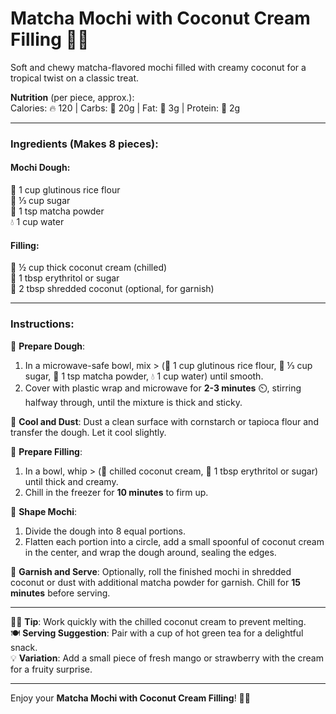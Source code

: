 # **Matcha Mochi with Coconut Cream Filling** 🍵🥥  
Soft and chewy matcha-flavored mochi filled with creamy coconut for a tropical twist on a classic treat.

**Nutrition** (per piece, approx.):  
Calories: 🔥 120 | Carbs: 🍞 20g | Fat: 🧈 3g | Protein: 🍗 2g  

---

### **Ingredients** (Makes 8 pieces):  

#### Mochi Dough:  
🌾 1 cup glutinous rice flour  
🍚 ⅓ cup sugar  
🍵 1 tsp matcha powder  
💧 1 cup water  

#### Filling:  
🥥 ½ cup thick coconut cream (chilled)  
🍚 1 tbsp erythritol or sugar  
🥥 2 tbsp shredded coconut (optional, for garnish)  

---

### **Instructions**:

🍳 **Prepare Dough**:  
1. In a microwave-safe bowl, mix > (🌾 1 cup glutinous rice flour, 🍚 ⅓ cup sugar, 🍵 1 tsp matcha powder, 💧 1 cup water) until smooth.  
2. Cover with plastic wrap and microwave for **2-3 minutes** ⏲️, stirring halfway through, until the mixture is thick and sticky.

🥛 **Cool and Dust**: Dust a clean surface with cornstarch or tapioca flour and transfer the dough. Let it cool slightly.

🥥 **Prepare Filling**:  
1. In a bowl, whip > (🥥 chilled coconut cream, 🍚 1 tbsp erythritol or sugar) until thick and creamy.  
2. Chill in the freezer for **10 minutes** to firm up.

🍥 **Shape Mochi**:  
1. Divide the dough into 8 equal portions.  
2. Flatten each portion into a circle, add a small spoonful of coconut cream in the center, and wrap the dough around, sealing the edges.

🥥 **Garnish and Serve**: Optionally, roll the finished mochi in shredded coconut or dust with additional matcha powder for garnish. Chill for **15 minutes** before serving.

---

👩‍🍳 **Tip**: Work quickly with the chilled coconut cream to prevent melting.  
🍽️ **Serving Suggestion**: Pair with a cup of hot green tea for a delightful snack.  
💡 **Variation**: Add a small piece of fresh mango or strawberry with the cream for a fruity surprise.

---

Enjoy your **Matcha Mochi with Coconut Cream Filling**! 🍵🥥